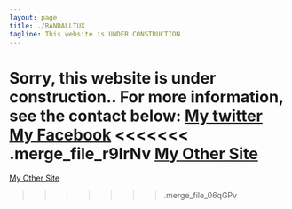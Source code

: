 ```yaml
---
layout: page
title: ./RANDALLTUX
tagline: This website is UNDER CONSTRUCTION
---
```


Sorry, this website is under construction..
For more information, see the contact below:
[My twitter](http://twitter.com/randalltux)
[My Facebook](http://facebook.com/BadayRandaL)
<<<<<<< .merge_file_r9IrNv
[My Other Site](http://randalltux.96.lt)
=======
[My Other Site](http://randalltux.96.lt)
>>>>>>> .merge_file_06qGPv
